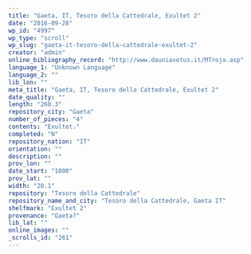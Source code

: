 ```yaml
---
title: "Gaeta, IT, Tesoro della Cattedrale, Exultet 2"
date: "2016-09-28"
wp_id: "4997"
wp_type: "scroll"
wp_slug: "gaeta-it-tesoro-della-cattedrale-exultet-2"
creator: "admin"
online_bibliography_record: "http://www.dauniavetus.it/MTroja.asp"
language_1: "Unknown Language"
language_2: ""
lib_lon: ""
meta_title: "Gaeta, IT, Tesoro della Cattedrale, Exultet 2"
date_quality: ""
length: "268.3"
repository_city: "Gaeta"
number_of_pieces: "4"
contents: "Exultet."
completed: "N"
repository_nation: "IT"
orientation: ""
description: ""
prov_lon: ""
date_start: "1000"
prov_lat: ""
width: "20.1"
repository: "Tesoro della Cattedrale"
repository_name_and_city: "Tesoro della Cattedrale, Gaeta IT"
shelfmark: "Exultet 2"
provenance: "Gaeta?"
lib_lat: ""
online_images: ""
_scrolls_id: "261"
---
```



